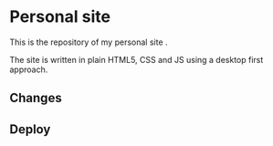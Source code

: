 # Personal site

This is the repository of my personal site []().

The site is written in plain HTML5, CSS and JS using a desktop first approach.

## Changes



## Deploy


